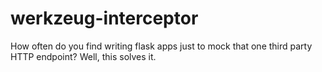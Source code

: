 # werkzeug-interceptor
How often do you find writing flask apps just to mock that one third party HTTP endpoint? Well, this solves it.
